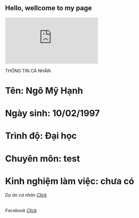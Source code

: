 ## Hello, wellcome to my page
![Image of Yaktocat](https://www.facebook.com/photo.php?fbid=915460461990593&set=a.100757020127612&type=3&theater)

 THÔNG TIN CÁ NHÂN

# Tên: Ngô Mỹ Hạnh
# Ngày sinh: 10/02/1997
# Trình độ: Đại học
# Chuyên môn: test
# Kinh nghiệm làm việc: chưa có

###### Dự án cá nhân [Click](https://github.com/ngomyhanh/0026-Hanh)
###### Facebook [Click](https://www.facebook.com/)

